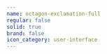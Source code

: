 ```yaml
---
name: octagon-exclamation-full
regular: false
solid: true
brand: false
icon_category: user-interface
---
```

